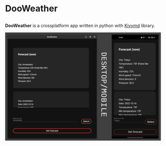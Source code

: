 # DooWeather
##
**DooWeather** is a crossplatform app written in python with [Kivymd](https://github.com/kivymd/KivyMD) library.

![no image](https://raw.githubusercontent.com/doopath/dooweather/master/images/dooweather_project_preview.png)

